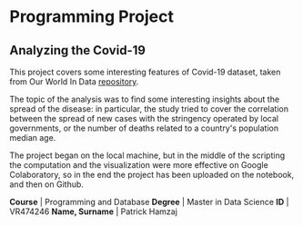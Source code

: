# Programming Project

## Analyzing the Covid-19

This project covers some interesting features of Covid-19 dataset, taken from
Our World In Data [repository](https://github.com/owid/covid-19-data/tree/master/public/data/).

The topic of the analysis was to find some interesting insights about the spread
of the disease: in particular, the study tried to cover the correlation between
the spread of new cases with the stringency operated by local governments, or
the number of deaths related to a country's population median age.

The project began on the local machine, but in the middle of the scripting the
computation and the visualization were more effective on Google Colaboratory, so
in the end the project has been uploaded on the notebook, and then on Github.

**Course** | Programming and Database
**Degree** | Master in Data Science
**ID** | VR474246
**Name, Surname** | Patrick Hamzaj
